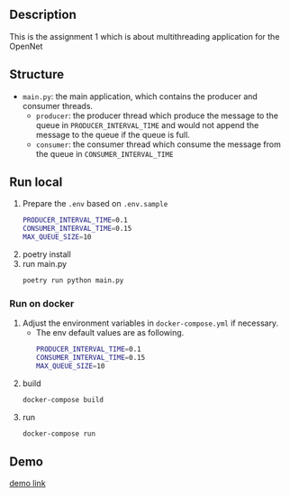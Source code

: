 ## Description

This is the assignment 1 which is about multithreading application for the OpenNet

## Structure
- `main.py`: the main application, which contains the producer and consumer threads.
    - `producer`: the producer thread which produce the message to the queue in `PRODUCER_INTERVAL_TIME` and would not append the message to the queue if the queue is full.
    - `consumer`: the consumer thread which consume the message from the queue in `CONSUMER_INTERVAL_TIME`

## Run local
1. Prepare the `.env` based on `.env.sample`
    ```bash
    PRODUCER_INTERVAL_TIME=0.1
    CONSUMER_INTERVAL_TIME=0.15
    MAX_QUEUE_SIZE=10
    ```
2. poetry install
3. run main.py
    ```bash
    poetry run python main.py
    ```

### Run on docker
1. Adjust the environment variables in `docker-compose.yml` if necessary.
    - The env default values are as following.
        ```bash
        PRODUCER_INTERVAL_TIME=0.1
        CONSUMER_INTERVAL_TIME=0.15
        MAX_QUEUE_SIZE=10
        ```
2. build
    ```bash
    docker-compose build
    ```
3. run
    ```bash
    docker-compose run
    ```


## Demo
[demo link](https://imgur.com/a/qTKtnan)
